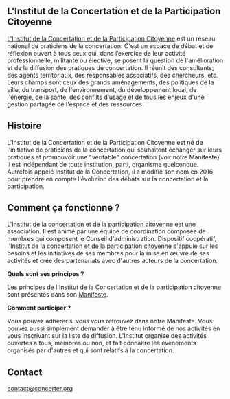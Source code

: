 ## L'Institut de la Concertation et de la Participation Citoyenne

[L'Institut de la Concertation et de la Participation Citoyenne](http://institutdelaconcertation.org/PagePrincipale) est un réseau national de praticiens de la concertation. 
C'est un espace de débat et de réflexion ouvert à tous ceux qui, dans l’exercice de leur activité professionnelle, militante ou élective, se posent la question de l'amélioration et de la diffusion des pratiques de concertation. 
Il réunit des consultants, des agents territoriaux, des responsables associatifs, des chercheurs, etc. Leurs champs sont ceux des grands aménagements, des politiques de la ville, du transport, de l'environnement, du développement local, de l'énergie, de la santé, des conflits d’usage et de tous les enjeux d'une gestion partagée de l'espace et des ressources.

## Histoire

L'Institut de la Concertation et de la Participation Citoyenne est né de l'initiative de praticiens de la concertation qui souhaitent échanger sur leurs pratiques et promouvoir une "véritable" concertation (voir notre Manifeste). Il est indépendant de toute institution, parti, organisme quelconque. Autrefois appelé Institut de la Concertation, il a modifié son nom en 2016 pour prendre en compte l'évolution des débats sur la concertation et la participation.

## Comment ça fonctionne ?

L'Institut de la concertation et de la participation citoyenne est une association. Il est animé par une équipe de coordination composée de membres qui composent le Conseil d'administration. Dispositif coopératif, l'Institut de la concertation et de la participation citoyenne s'appuie sur les besoins et les initiatives de ses membres pour la mise en œuvre de ses activités et crée des partenariats avec d'autres acteurs de la concertation. 

**Quels sont ses principes ?**

Les principes de l'Institut de la Concertation et de la participation citoyenne sont présentés dans son [Manifeste](http://institutdelaconcertation.org/ManifestE).

**Comment participer ?**

Vous pouvez adhérer si vous vous retrouvez dans notre Manifeste. Vous pouvez aussi simplement demander à être tenu informé de nos activités en vous inscrivant sur la liste de diffusion. L'Institut organise des activités ouvertes à tous, membres ou non, et fait connaitre les événements organisés par d'autres et qui sont relatifs à la concertation.

## Contact 

[contact@concerter.org](mailto:contact@concerter.org) 
